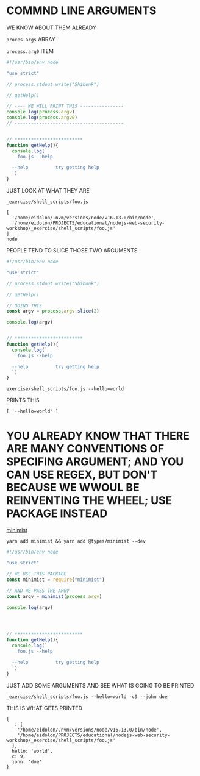 # COMMND LINE ARGUMENTS

WE KNOW ABOUT THEM ALREADY

`proces.args` ARRAY

`process.arg0` ITEM

```js
#!/usr/bin/env node

"use strict"

// process.stdout.write("Shibonk")

// getHelp()

// ---- WE WILL PRINT THIS ----------------
console.log(process.argv)
console.log(process.argv0)
// ----------------------------------------


// *************************
function getHelp(){
  console.log(`
    foo.js --help

  --help          try getting help
  `)
}
```

JUST LOOK AT WHAT THEY ARE

```
_exercise/shell_scripts/foo.js
```

```
[
  '/home/eidolon/.nvm/versions/node/v16.13.0/bin/node',
  '/home/eidolon/PROJECTS/educational/nodejs-web-security-workshop/_exercise/shell_scripts/foo.js'
]
node
```

PEOPLE TEND TO SLICE THOSE TWO ARGUMENTS

```js
#!/usr/bin/env node

"use strict"

// process.stdout.write("Shibonk")

// getHelp()

// DOING THIS
const argv = process.argv.slice(2)

console.log(argv)


// *************************
function getHelp(){
  console.log(`
    foo.js --help

  --help          try getting help
  `)
}
```

```
exercise/shell_scripts/foo.js --hello=world
```

PRINTS THIS

```
[ '--hello=world' ]
```

# YOU ALREADY KNOW THAT THERE ARE MANY CONVENTIONS OF SPECIFING ARGUMENT; AND YOU CAN USE REGEX, BUT DON'T BECAUSE WE WWOUL BE REINVENTING THE WHEEL; USE PACKAGE INSTEAD

[minimist](https://www.npmjs.com/package/minimist)

```
yarn add minimist && yarn add @types/minimist --dev
```

```js
#!/usr/bin/env node

"use strict"

// WE USE THIS PACKAGE
const minimist = require("minimist")

// AND WE PASS THE ARGV
const argv = minimist(process.argv)

console.log(argv)




// *************************
function getHelp(){
  console.log(`
    foo.js --help

  --help          try getting help
  `)
}
```

JUST ADD SOME ARGUMENTS AND SEE WHAT IS GOING TO BE PRINTED

```
_exercise/shell_scripts/foo.js --hello=world -c9 --john doe
```

THIS IS WHAT GETS PRINTED

```
{
  _: [
    '/home/eidolon/.nvm/versions/node/v16.13.0/bin/node',
    '/home/eidolon/PROJECTS/educational/nodejs-web-security-workshop/_exercise/shell_scripts/foo.js'
  ],
  hello: 'world',
  c: 9,
  john: 'doe'
}
```

